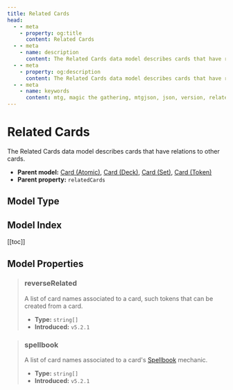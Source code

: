 ```yaml
---
title: Related Cards
head:
  - - meta
    - property: og:title
      content: Related Cards
  - - meta
    - name: description
      content: The Related Cards data model describes cards that have relations to other cards.
  - - meta
    - property: og:description
      content: The Related Cards data model describes cards that have relations to other cards.
  - - meta
    - name: keywords
      content: mtg, magic the gathering, mtgjson, json, version, related cards
---
```


# Related Cards

The Related Cards data model describes cards that have relations to other cards.

- **Parent model:** [Card (Atomic)](/data-models/card-atomic/), [Card (Deck)](/data-models/card-deck/), [Card (Set)](/data-models/card-set/), [Card (Token)](/data-models/card-token/)
- **Parent property:** `relatedCards`

## Model Type

<ModelType type="RelatedCards" />

## Model Index

<PropertyToggler/>

[[toc]]

## Model Properties

> ### reverseRelated
>
> A list of card names associated to a card, such tokens that can be created from a card.
>
> - **Type:** `string[]`
> - **Introduced:** `v5.2.1`

> ### spellbook
>
> A list of card names associated to a card's [Spellbook](https://mtg.fandom.com/wiki/Spellbook) mechanic.
>
> - **Type:** `string[]`
> - **Introduced:** `v5.2.1`
